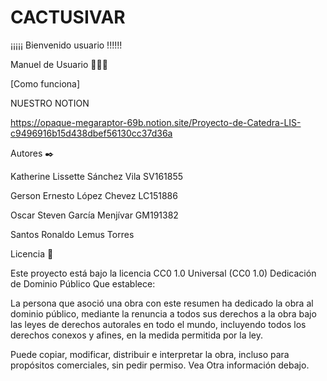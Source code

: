 # CACTUSIVAR



¡¡¡¡¡ Bienvenido usuario !!!!!!



Manuel de Usuario 🧑🏻‍💻

[Como funciona] 

NUESTRO NOTION 

https://opaque-megaraptor-69b.notion.site/Proyecto-de-Catedra-LIS-c9496916b15d438dbef56130cc37d36a

Autores ✒️



Katherine Lissette Sánchez Vila                SV161855

Gerson Ernesto López Chevez                    LC151886

Oscar Steven García Menjívar                   GM191382

Santos Ronaldo Lemus Torres


Licencia 📄

Este proyecto está bajo la licencia CC0 1.0 Universal (CC0 1.0) Dedicación de Dominio Público
Que establece:

La persona que asoció una obra con este resumen ha dedicado la obra al dominio público, mediante la renuncia a todos 
sus derechos 
a la obra bajo las leyes de derechos autorales en todo el mundo, 
incluyendo todos los derechos conexos y afines, en la medida permitida por la ley.

Puede copiar, modificar, distribuir e interpretar la obra, incluso para propósitos comerciales, 
sin pedir permiso. Vea Otra información debajo.





